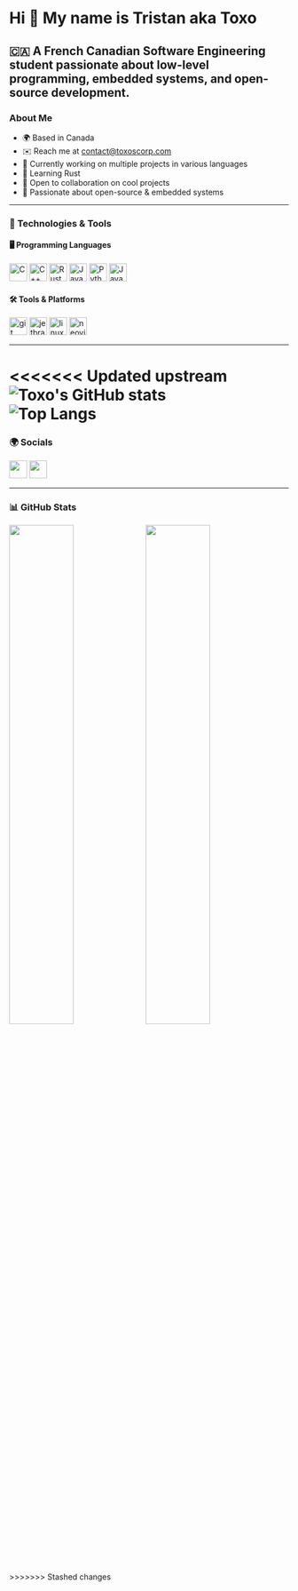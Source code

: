 Hi 👋 My name is Tristan aka Toxo
================================================

🇨🇦 A French Canadian Software Engineering student passionate about **low-level programming, embedded systems, and open-source development**.
-----------------------------------

### About Me
- 🌍 Based in Canada
- ✉️ Reach me at [contact@toxoscorp.com](mailto:contact@toxoscorp.com)
- 🚀 Currently working on multiple projects in various languages
- 🦀 Learning Rust
- 🤝 Open to collaboration on cool projects
- 💖 Passionate about open-source & embedded systems

---

### 🔧 Technologies & Tools

#### 🖥️ Programming Languages

<p align="left">
<a href="https://www.open-std.org/jtc1/sc22/wg14/" target="_blank" rel="noreferrer"><img src="https://cdn.jsdelivr.net/gh/devicons/devicon@latest/icons/c/c-original.svg" width="32" height="32" alt="C" /></a>
<a href="https://isocpp.org" target="_blank" rel="noreferrer"><img src="https://cdn.jsdelivr.net/gh/devicons/devicon@latest/icons/cplusplus/cplusplus-original.svg" width="32" height="32" alt="C++" /></a>
<a href="https://www.rust-lang.org/" target="_blank" rel="noreferrer"><img src="https://cdn.jsdelivr.net/gh/devicons/devicon@latest/icons/rust/rust-original.svg" width="32" height="32" alt="Rust" /></a>
<a href="https://www.oracle.com/java/" target="_blank" rel="noreferrer"><img src="https://cdn.jsdelivr.net/gh/devicons/devicon@latest/icons/java/java-original.svg" width="32" height="32" alt="Java" /></a>
<a href="https://www.python.org/" target="_blank" rel="noreferrer"><img src="https://cdn.jsdelivr.net/gh/devicons/devicon@latest/icons/python/python-original.svg" width="32" height="32" alt="Python" /></a>
<a href="https://developer.mozilla.org/en-US/docs/Web/JavaScript" target="_blank" rel="noreferrer"><img src="https://cdn.jsdelivr.net/gh/devicons/devicon@latest/icons/javascript/javascript-original.svg" width="32" height="32" alt="JavaScript" /></a>
</p>

#### 🛠 Tools & Platforms

<p align="left">
<a href="https://git-scm.com/" target="_blank" rel="noreferrer"><img src="https://cdn.jsdelivr.net/gh/devicons/devicon/icons/git/git-original.svg" height="32" width="32" alt="git"  /></a>
<a href="https://www.jetbrains.com/" target="_blank" rel="noreferrer"><img src="https://cdn.jsdelivr.net/gh/devicons/devicon/icons/jetbrains/jetbrains-original.svg" height="32" width="32" alt="jetbrains"  /></a>
<a href="https://www.linux.com/what-is-linux/" target="_blank" rel="noreferrer"><img src="https://cdn.jsdelivr.net/gh/devicons/devicon/icons/linux/linux-original.svg" height="32" width="32" alt="linux"  /></a>
<a href="https://neovim.io/" target="_blank" rel="noreferrer"><img src="https://cdn.jsdelivr.net/gh/devicons/devicon@latest/icons/neovim/neovim-original.svg" height="32" width="32" alt="neovim"/></a>
</p>

---

<<<<<<< Updated upstream
![Toxo's GitHub stats](https://github-readme-stats.vercel.app/api?username=toxoscorp&show_icons=true&theme=github_dark_dimmed&hide_rank=true)
<br/>
![Top Langs](https://github-readme-stats.vercel.app/api/top-langs/?username=toxoscorp&layout=compact&theme=github_dark_dimmed)
=======
### 🌍 Socials

<p align="left"> <a href="https://discord.com/users/517814115528474644" target="_blank" rel="noreferrer"><img src="https://img.icons8.com/?size=100&id=86982&format=png&color=000000" width="32" height="32" /></a> <a href="https://www.github.com/FantomeKill" target="_blank" rel="noreferrer"><img src="https://cdn.jsdelivr.net/gh/devicons/devicon@latest/icons/github/github-original.svg" width="32" height="32" /></a></p>

---

### 📊 GitHub Stats

<p align="left">
  <img width="48%" src="https://github-readme-stats.vercel.app/api?username=toxoscorp&show_icons=true&theme=github_dark_dimmed&hide_rank=true" />
  <img width="48%" src="https://github-readme-stats.vercel.app/api/top-langs/?username=toxoscorp&layout=compact&theme=github_dark_dimmed" />
</p>
>>>>>>> Stashed changes
